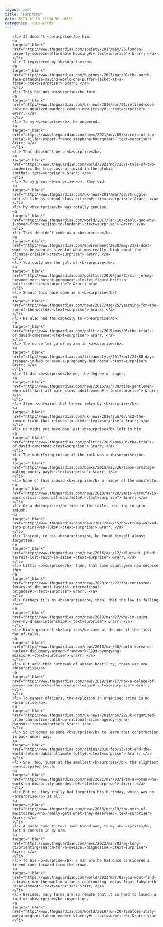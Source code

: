 ```yaml
---
layout: post
title: "surprise"
date: 2023-10-10 12:34:56 +0530
categories: auto-words
---
```

<ol>

    <li> It doesn’t <b>surprise</b> him.
    <a 
    target="_blank" 
    href="http://www.theguardian.com/society/2017/may/25/london-property-squeeze-affordable-housing#:~:text=surprise"> &rarr; </a>
    </li>
    <li> I registered my <b>surprise</b>.
    <a 
    target="_blank" 
    href="http://www.theguardian.com/business/2017/mar/07/the-north-face-patagonia-saving-world-one-puffer-jacket-at-a-time#:~:text=surprise"> &rarr; </a>
    </li>
    <li> This did not <b>surprise</b> them.
    <a 
    target="_blank" 
    href="http://www.theguardian.com/us-news/2016/apr/21/retired-cops-solving-unsolved-murders-camden-new-jersey#:~:text=surprise"> &rarr; </a>
    </li>
    <li> To my <b>surprise</b>, he answered.
    <a 
    target="_blank" 
    href="https://www.theguardian.com/news/2021/nov/09/secrets-of-top-serial-killer-expert-france-stephane-bourgoin#:~:text=surprise"> &rarr; </a>
    </li>
    <li> That shouldn’t be a <b>surprise</b>.
    <a 
    target="_blank" 
    href="https://www.theguardian.com/world/2021/nov/23/a-tale-of-two-pandemics-the-true-cost-of-covid-in-the-global-south#:~:text=surprise"> &rarr; </a>
    </li>
    <li> To my great <b>surprise</b>, they did.
    <a 
    target="_blank" 
    href="http://www.theguardian.com/uk-news/2017/mar/02/struggle-british-life-as-second-class-citizen#:~:text=surprise"> &rarr; </a>
    </li>
    <li> My <b>surprise</b> was totally genuine.
    <a 
    target="_blank" 
    href="http://www.theguardian.com/world/2017/jan/10/xiaolu-guo-why-i-moved-from-beijing-to-london#:~:text=surprise"> &rarr; </a>
    </li>
    <li> This shouldn’t come as a <b>surprise</b>.
    <a 
    target="_blank" 
    href="http://www.theguardian.com/environment/2020/may/21/i-dont-want-to-be-seen-as-a-zealot-what-mps-really-think-about-the-climate-crisis#:~:text=surprise"> &rarr; </a>
    </li>
    <li> You could see the jolt of <b>surprise</b>.
    <a 
    target="_blank" 
    href="http://www.theguardian.com/politics/2016/jan/27/sir-jeremy-heywood-most-potent-permanent-elusive-figure-british-politics#:~:text=surprise"> &rarr; </a>
    </li>
    <li> Should this have come as a <b>surprise</b>?
    <a 
    target="_blank" 
    href="http://www.theguardian.com/news/2017/aug/25/yearning-for-the-end-of-the-world#:~:text=surprise"> &rarr; </a>
    </li>
    <li> He also had the capacity to <b>surprise</b>.
    <a 
    target="_blank" 
    href="http://www.theguardian.com/politics/2015/may/05/the-trials-of-david-cameron#:~:text=surprise"> &rarr; </a>
    </li>
    <li> The nurse let go of my arm in <b>surprise</b>.
    <a 
    target="_blank" 
    href="http://www.theguardian.com/lifeandstyle/2017/oct/24/88-days-trapped-in-bed-to-save-a-pregnancy-bed-rest#:~:text=surprise"> &rarr; </a>
    </li>
    <li> It did <b>surprise</b> me, the degree of anger.
    <a 
    target="_blank" 
    href="http://www.theguardian.com/news/2015/apr/30/time-gentlemen-when-will-last-all-male-clubs-admit-women#:~:text=surprise"> &rarr; </a>
    </li>
    <li> Steer confessed that he was taken by <b>surprise</b>.
    <a 
    target="_blank" 
    href="http://www.theguardian.com/uk-news/2016/jun/07/hs2-the-zombie-train-that-refuses-to-die#:~:text=surprise"> &rarr; </a>
    </li>
    <li> He might yet have one last <b>surprise</b> left in him.
    <a 
    target="_blank" 
    href="http://www.theguardian.com/politics/2015/may/05/the-trials-of-david-cameron#:~:text=surprise"> &rarr; </a>
    </li>
    <li> The underlying colour of the rock was a <b>surprise</b>.
    <a 
    target="_blank" 
    href="http://www.theguardian.com/books/2015/may/26/simon-armitage-making-poetry-pay#:~:text=surprise"> &rarr; </a>
    </li>
    <li> None of this should <b>surprise</b> a reader of the manifesto.
    <a 
    target="_blank" 
    href="http://www.theguardian.com/news/2018/apr/20/yanis-varoufakis-marx-crisis-communist-manifesto#:~:text=surprise"> &rarr; </a>
    </li>
    <li> Or a <b>surprise</b> turd in the toilet, waiting in grim ambush.
    <a 
    target="_blank" 
    href="http://www.theguardian.com/news/2017/nov/15/how-trump-walked-into-putins-web-luke#:~:text=surprise"> &rarr; </a>
    </li>
    <li> Instead, to his <b>surprise</b>, he found himself almost forgotten.
    <a 
    target="_blank" 
    href="http://www.theguardian.com/news/2016/apr/12/reluctant-jihadi-recruit-lost-faith-in-isis#:~:text=surprise"> &rarr; </a>
    </li>
    <li> Little <b>surprise</b>, then, that some countrymen now despise them.
    <a 
    target="_blank" 
    href="http://www.theguardian.com/news/2020/oct/22/the-contested-legacy-of-the-anti-fascist-international-brigades#:~:text=surprise"> &rarr; </a>
    </li>
    <li> Perhaps it’s no <b>surprise</b>, then, that the law is falling short.
    <a 
    target="_blank" 
    href="http://www.theguardian.com/news/2018/mar/27/why-im-suing-over-my-dream-internship#:~:text=surprise"> &rarr; </a>
    </li>
    <li> Kim’s greatest <b>surprise</b> came at the end of the first day of talks.
    <a 
    target="_blank" 
    href="http://www.theguardian.com/news/2018/mar/30/north-korea-us-nuclear-diplomacy-agreed-framework-1999-pyongyang-mission#:~:text=surprise"> &rarr; </a>
    </li>
    <li> But amid this outbreak of unseen hostility, there was one <b>surprise</b>.
    <a 
    target="_blank" 
    href="http://www.theguardian.com/news/2019/jan/17/how-a-deluge-of-money-nearly-broke-the-premier-league#:~:text=surprise"> &rarr; </a>
    </li>
    <li> To career officers, the explosion in organised crime is no <b>surprise</b>.
    <a 
    target="_blank" 
    href="http://www.theguardian.com/uk-news/2018/nov/22/uk-organised-crime-can-police-catch-up-national-crime-agency-lynne-owens#:~:text=surprise"> &rarr; </a>
    </li>
    <li> So it comes as some <b>surprise</b> to learn that construction is back under way.
    <a 
    target="_blank" 
    href="http://www.theguardian.com/cities/2018/feb/13/not-end-the-world-return-dubai-ultimate-folly#:~:text=surprise"> &rarr; </a>
    </li>
    <li> She, too, jumps at the smallest <b>surprise</b>, the slightest unanticipated touch.
    <a 
    target="_blank" 
    href="http://www.theguardian.com/news/2021/mar/03/i-am-a-woman-who-wants-on-disability-and-desire#:~:text=surprise"> &rarr; </a>
    </li>
    <li> But no, they really had forgotten his birthday, which was no <b>surprise</b> at all.
    <a 
    target="_blank" 
    href="http://www.theguardian.com/news/2018/oct/19/the-myth-of-meritocracy-who-really-gets-what-they-deserve#:~:text=surprise"> &rarr; </a>
    </li>
    <li> A nurse came to take some blood and, to my <b>surprise</b>, left a cannula in my arm.
    <a 
    target="_blank" 
    href="https://www.theguardian.com/news/2022/mar/03/my-long-disorienting-search-for-a-medical-diagnosis#:~:text=surprise"> &rarr; </a>
    </li>
    <li> To his <b>surprise</b>, a man who he had once considered a friend came forward from the crowd.
    <a 
    target="_blank" 
    href="https://www.theguardian.com/world/2023/mar/02/you-wont-find-a-braver-man-the-muslim-witness-confronting-indias-legal-labyrinth-nisar-ahmed#:~:text=surprise"> &rarr; </a>
    </li>
    <li> Besides, many farms are so remote that it is hard to launch a raid or <b>surprise</b> inspection.
    <a 
    target="_blank" 
    href="http://www.theguardian.com/world/2019/jun/20/tomatoes-italy-mafia-migrant-labour-modern-slavery#:~:text=surprise"> &rarr; </a>
    </li>